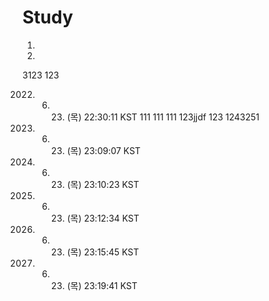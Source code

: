 # Study
1.
2.
3123
123

2022. 06. 23. (목) 22:30:11 KST
 111
 111
 111
 123jjdf
123
1243251
2022. 06. 23. (목) 23:09:07 KST
2022. 06. 23. (목) 23:10:23 KST
2022. 06. 23. (목) 23:12:34 KST
2022. 06. 23. (목) 23:15:45 KST
2022. 06. 23. (목) 23:19:41 KST
